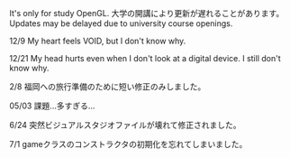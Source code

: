 It's only for study OpenGL.
大学の開講により更新が遅れることがあります。
Updates may be delayed due to university course openings.

12/9
My heart feels VOID, but I don't know why.

12/21
My head hurts even when I don't look at a digital device. I still don't know why.

2/8
福岡への旅行準備のために短い修正のみしました。

05/03
課題...多すぎる...

6/24
突然ビジュアルスタジオファイルが壊れて修正されました。

7/1
gameクラスのコンストラクタの初期化を忘れてしまいました。